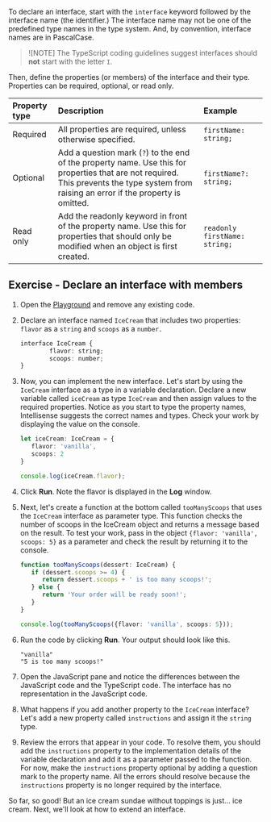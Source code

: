 To declare an interface, start with the `interface` keyword followed by the interface name (the identifier.) The interface name may not be one of the predefined type names in the type system. And, by convention, interface names are in PascalCase.

> ![NOTE]
> The TypeScript coding guidelines suggest interfaces should **not** start with the letter `I`.

Then, define the properties (or members) of the interface and their type. Properties can be required, optional, or read only.

| Property type| Description| Example|
| :--- | :--- | :--- |
| Required| All properties are required, unless otherwise specified.| `firstName: string;`|
| Optional| Add a question mark (`?`) to the end of the property name. Use this for properties that are not required. This prevents the type system from raising an error if the property is omitted.| `firstName?: string;`|
| Read only| Add the readonly keyword in front of the property name. Use this for properties that should only be modified when an object is first created.| `readonly firstName: string;`|

## Exercise - Declare an interface with members

1. Open the [Playground](https://www.typescriptlang.org/play) and remove any existing code.
1. Declare an interface named `IceCream` that includes two properties: `flavor` as a `string` and `scoops` as a `number.`

   ```typescript
   interface IceCream {
           flavor: string;
           scoops: number;
   }
   ```

1. Now, you can implement the new interface. Let's start by using the `IceCream` interface as a type in a variable declaration. Declare a new variable called `iceCream` as type `IceCream` and then assign values to the required properties. Notice as you start to type the property names, Intellisense suggests the correct names and types. Check your work by displaying the value on the console.

   ```typescript
   let iceCream: IceCream = {
      flavor: 'vanilla',
      scoops: 2
   }
   
   console.log(iceCream.flavor);
   ```

1. Click **Run**. Note the flavor is displayed in the **Log** window.
1. Next, let's create a function at the bottom called `tooManyScoops` that uses the `IceCream` interface as parameter type. This function checks the number of scoops in the IceCream object and returns a message based on the result. To test your work, pass in the object `{flavor: 'vanilla', scoops: 5}` as a parameter and check the result by returning it to the console.

   ```typescript
   function tooManyScoops(dessert: IceCream) {
      if (dessert.scoops >= 4) {
         return dessert.scoops + ' is too many scoops!';
      } else {
         return 'Your order will be ready soon!';
      }
   }

   console.log(tooManyScoops({flavor: 'vanilla', scoops: 5}));
   ```

1. Run the code by clicking **Run**. Your output should look like this.

   ```console
   "vanilla"
   "5 is too many scoops!"
   ```

1. Open the JavaScript pane and notice the differences between the JavaScript code and the TypeScript code. The interface has no representation in the JavaScript code.
1. What happens if you add another property to the `IceCream` interface? Let's add a new property called `instructions` and assign it the `string` type.
1. Review the errors that appear in your code. To resolve them, you should add the `instructions` property to the implementation details of the variable declaration and add it as a parameter passed to the function. For now, make the `instructions` property optional by adding a question mark to the property name. All the errors should resolve because the `instructions` property is no longer required by the interface.

So far, so good! But an ice cream sundae without toppings is just… ice cream. Next, we'll look at how to extend an interface.
